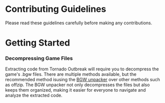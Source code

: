 # Contributing Guidelines
Please read these guidelines carefully before making any contributions.
# Getting Started
### Decompressing Game Files
Extracting code from Tornado Outbreak will require you to decompress the game's .bgw files. There are multiple methods available, but the recommended method isusing the [BGW unpacker](https://github.com/SamuraiOndo/tornado-outbreak-bgw) over other methods such as offzip. The BGW unpacker not only decompresses the files but also keeps them organized, making it easier for everyone to navigate and analyze the extracted code.
